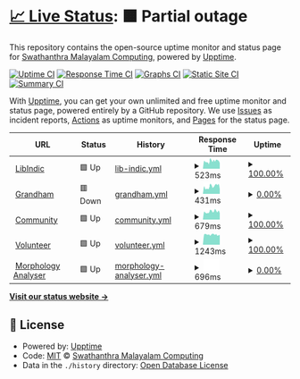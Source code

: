 # [📈 Live Status](https://smc.github.io/upt): <!--live status--> **🟧 Partial outage**

This repository contains the open-source uptime monitor and status page for [Swathanthra Malayalam Computing](http://smc.org.in), powered by [Upptime](https://github.com/upptime/upptime).

[![Uptime CI](https://github.com/smc/upt/workflows/Uptime%20CI/badge.svg)](https://github.com/smc/upt/actions?query=workflow%3A%22Uptime+CI%22)
[![Response Time CI](https://github.com/smc/upt/workflows/Response%20Time%20CI/badge.svg)](https://github.com/smc/upt/actions?query=workflow%3A%22Response+Time+CI%22)
[![Graphs CI](https://github.com/smc/upt/workflows/Graphs%20CI/badge.svg)](https://github.com/smc/upt/actions?query=workflow%3A%22Graphs+CI%22)
[![Static Site CI](https://github.com/smc/upt/workflows/Static%20Site%20CI/badge.svg)](https://github.com/smc/upt/actions?query=workflow%3A%22Static+Site+CI%22)
[![Summary CI](https://github.com/smc/upt/workflows/Summary%20CI/badge.svg)](https://github.com/smc/upt/actions?query=workflow%3A%22Summary+CI%22)

With [Upptime](https://upptime.js.org), you can get your own unlimited and free uptime monitor and status page, powered entirely by a GitHub repository. We use [Issues](https://github.com/smc/upt/issues) as incident reports, [Actions](https://github.com/smc/upt/actions) as uptime monitors, and [Pages](https://smc.github.io/upt) for the status page.

<!--start: status pages-->
<!-- This summary is generated by Upptime (https://github.com/upptime/upptime) -->
<!-- Do not edit this manually, your changes will be overwritten -->
<!-- prettier-ignore -->
| URL | Status | History | Response Time | Uptime |
| --- | ------ | ------- | ------------- | ------ |
| <img alt="" src="https://icons.duckduckgo.com/ip3/libindic.org.ico" height="13"> [LibIndic](https://libindic.org/) | 🟩 Up | [lib-indic.yml](https://github.com/smc/upt/commits/HEAD/history/lib-indic.yml) | <details><summary><img alt="Response time graph" src="./graphs/lib-indic/response-time-week.png" height="20"> 523ms</summary><br><a href="https://smc.github.io/upt/history/lib-indic"><img alt="Response time 523" src="https://img.shields.io/endpoint?url=https%3A%2F%2Fraw.githubusercontent.com%2Fsmc%2Fupt%2FHEAD%2Fapi%2Flib-indic%2Fresponse-time.json"></a><br><a href="https://smc.github.io/upt/history/lib-indic"><img alt="24-hour response time 477" src="https://img.shields.io/endpoint?url=https%3A%2F%2Fraw.githubusercontent.com%2Fsmc%2Fupt%2FHEAD%2Fapi%2Flib-indic%2Fresponse-time-day.json"></a><br><a href="https://smc.github.io/upt/history/lib-indic"><img alt="7-day response time 523" src="https://img.shields.io/endpoint?url=https%3A%2F%2Fraw.githubusercontent.com%2Fsmc%2Fupt%2FHEAD%2Fapi%2Flib-indic%2Fresponse-time-week.json"></a><br><a href="https://smc.github.io/upt/history/lib-indic"><img alt="30-day response time 523" src="https://img.shields.io/endpoint?url=https%3A%2F%2Fraw.githubusercontent.com%2Fsmc%2Fupt%2FHEAD%2Fapi%2Flib-indic%2Fresponse-time-month.json"></a><br><a href="https://smc.github.io/upt/history/lib-indic"><img alt="1-year response time 523" src="https://img.shields.io/endpoint?url=https%3A%2F%2Fraw.githubusercontent.com%2Fsmc%2Fupt%2FHEAD%2Fapi%2Flib-indic%2Fresponse-time-year.json"></a></details> | <details><summary><a href="https://smc.github.io/upt/history/lib-indic">100.00%</a></summary><a href="https://smc.github.io/upt/history/lib-indic"><img alt="All-time uptime 100.00%" src="https://img.shields.io/endpoint?url=https%3A%2F%2Fraw.githubusercontent.com%2Fsmc%2Fupt%2FHEAD%2Fapi%2Flib-indic%2Fuptime.json"></a><br><a href="https://smc.github.io/upt/history/lib-indic"><img alt="24-hour uptime 100.00%" src="https://img.shields.io/endpoint?url=https%3A%2F%2Fraw.githubusercontent.com%2Fsmc%2Fupt%2FHEAD%2Fapi%2Flib-indic%2Fuptime-day.json"></a><br><a href="https://smc.github.io/upt/history/lib-indic"><img alt="7-day uptime 100.00%" src="https://img.shields.io/endpoint?url=https%3A%2F%2Fraw.githubusercontent.com%2Fsmc%2Fupt%2FHEAD%2Fapi%2Flib-indic%2Fuptime-week.json"></a><br><a href="https://smc.github.io/upt/history/lib-indic"><img alt="30-day uptime 100.00%" src="https://img.shields.io/endpoint?url=https%3A%2F%2Fraw.githubusercontent.com%2Fsmc%2Fupt%2FHEAD%2Fapi%2Flib-indic%2Fuptime-month.json"></a><br><a href="https://smc.github.io/upt/history/lib-indic"><img alt="1-year uptime 100.00%" src="https://img.shields.io/endpoint?url=https%3A%2F%2Fraw.githubusercontent.com%2Fsmc%2Fupt%2FHEAD%2Fapi%2Flib-indic%2Fuptime-year.json"></a></details>
| <img alt="" src="https://icons.duckduckgo.com/ip3/grandham.in.ico" height="13"> [Grandham](https://grandham.in) | 🟥 Down | [grandham.yml](https://github.com/smc/upt/commits/HEAD/history/grandham.yml) | <details><summary><img alt="Response time graph" src="./graphs/grandham/response-time-week.png" height="20"> 431ms</summary><br><a href="https://smc.github.io/upt/history/grandham"><img alt="Response time 431" src="https://img.shields.io/endpoint?url=https%3A%2F%2Fraw.githubusercontent.com%2Fsmc%2Fupt%2FHEAD%2Fapi%2Fgrandham%2Fresponse-time.json"></a><br><a href="https://smc.github.io/upt/history/grandham"><img alt="24-hour response time 385" src="https://img.shields.io/endpoint?url=https%3A%2F%2Fraw.githubusercontent.com%2Fsmc%2Fupt%2FHEAD%2Fapi%2Fgrandham%2Fresponse-time-day.json"></a><br><a href="https://smc.github.io/upt/history/grandham"><img alt="7-day response time 431" src="https://img.shields.io/endpoint?url=https%3A%2F%2Fraw.githubusercontent.com%2Fsmc%2Fupt%2FHEAD%2Fapi%2Fgrandham%2Fresponse-time-week.json"></a><br><a href="https://smc.github.io/upt/history/grandham"><img alt="30-day response time 431" src="https://img.shields.io/endpoint?url=https%3A%2F%2Fraw.githubusercontent.com%2Fsmc%2Fupt%2FHEAD%2Fapi%2Fgrandham%2Fresponse-time-month.json"></a><br><a href="https://smc.github.io/upt/history/grandham"><img alt="1-year response time 431" src="https://img.shields.io/endpoint?url=https%3A%2F%2Fraw.githubusercontent.com%2Fsmc%2Fupt%2FHEAD%2Fapi%2Fgrandham%2Fresponse-time-year.json"></a></details> | <details><summary><a href="https://smc.github.io/upt/history/grandham">0.00%</a></summary><a href="https://smc.github.io/upt/history/grandham"><img alt="All-time uptime 0.00%" src="https://img.shields.io/endpoint?url=https%3A%2F%2Fraw.githubusercontent.com%2Fsmc%2Fupt%2FHEAD%2Fapi%2Fgrandham%2Fuptime.json"></a><br><a href="https://smc.github.io/upt/history/grandham"><img alt="24-hour uptime 0.00%" src="https://img.shields.io/endpoint?url=https%3A%2F%2Fraw.githubusercontent.com%2Fsmc%2Fupt%2FHEAD%2Fapi%2Fgrandham%2Fuptime-day.json"></a><br><a href="https://smc.github.io/upt/history/grandham"><img alt="7-day uptime 0.00%" src="https://img.shields.io/endpoint?url=https%3A%2F%2Fraw.githubusercontent.com%2Fsmc%2Fupt%2FHEAD%2Fapi%2Fgrandham%2Fuptime-week.json"></a><br><a href="https://smc.github.io/upt/history/grandham"><img alt="30-day uptime 0.00%" src="https://img.shields.io/endpoint?url=https%3A%2F%2Fraw.githubusercontent.com%2Fsmc%2Fupt%2FHEAD%2Fapi%2Fgrandham%2Fuptime-month.json"></a><br><a href="https://smc.github.io/upt/history/grandham"><img alt="1-year uptime 0.00%" src="https://img.shields.io/endpoint?url=https%3A%2F%2Fraw.githubusercontent.com%2Fsmc%2Fupt%2FHEAD%2Fapi%2Fgrandham%2Fuptime-year.json"></a></details>
| <img alt="" src="https://icons.duckduckgo.com/ip3/community.smc.org.in.ico" height="13"> [Community](https://community.smc.org.in) | 🟩 Up | [community.yml](https://github.com/smc/upt/commits/HEAD/history/community.yml) | <details><summary><img alt="Response time graph" src="./graphs/community/response-time-week.png" height="20"> 679ms</summary><br><a href="https://smc.github.io/upt/history/community"><img alt="Response time 679" src="https://img.shields.io/endpoint?url=https%3A%2F%2Fraw.githubusercontent.com%2Fsmc%2Fupt%2FHEAD%2Fapi%2Fcommunity%2Fresponse-time.json"></a><br><a href="https://smc.github.io/upt/history/community"><img alt="24-hour response time 629" src="https://img.shields.io/endpoint?url=https%3A%2F%2Fraw.githubusercontent.com%2Fsmc%2Fupt%2FHEAD%2Fapi%2Fcommunity%2Fresponse-time-day.json"></a><br><a href="https://smc.github.io/upt/history/community"><img alt="7-day response time 679" src="https://img.shields.io/endpoint?url=https%3A%2F%2Fraw.githubusercontent.com%2Fsmc%2Fupt%2FHEAD%2Fapi%2Fcommunity%2Fresponse-time-week.json"></a><br><a href="https://smc.github.io/upt/history/community"><img alt="30-day response time 679" src="https://img.shields.io/endpoint?url=https%3A%2F%2Fraw.githubusercontent.com%2Fsmc%2Fupt%2FHEAD%2Fapi%2Fcommunity%2Fresponse-time-month.json"></a><br><a href="https://smc.github.io/upt/history/community"><img alt="1-year response time 679" src="https://img.shields.io/endpoint?url=https%3A%2F%2Fraw.githubusercontent.com%2Fsmc%2Fupt%2FHEAD%2Fapi%2Fcommunity%2Fresponse-time-year.json"></a></details> | <details><summary><a href="https://smc.github.io/upt/history/community">100.00%</a></summary><a href="https://smc.github.io/upt/history/community"><img alt="All-time uptime 100.00%" src="https://img.shields.io/endpoint?url=https%3A%2F%2Fraw.githubusercontent.com%2Fsmc%2Fupt%2FHEAD%2Fapi%2Fcommunity%2Fuptime.json"></a><br><a href="https://smc.github.io/upt/history/community"><img alt="24-hour uptime 100.00%" src="https://img.shields.io/endpoint?url=https%3A%2F%2Fraw.githubusercontent.com%2Fsmc%2Fupt%2FHEAD%2Fapi%2Fcommunity%2Fuptime-day.json"></a><br><a href="https://smc.github.io/upt/history/community"><img alt="7-day uptime 100.00%" src="https://img.shields.io/endpoint?url=https%3A%2F%2Fraw.githubusercontent.com%2Fsmc%2Fupt%2FHEAD%2Fapi%2Fcommunity%2Fuptime-week.json"></a><br><a href="https://smc.github.io/upt/history/community"><img alt="30-day uptime 100.00%" src="https://img.shields.io/endpoint?url=https%3A%2F%2Fraw.githubusercontent.com%2Fsmc%2Fupt%2FHEAD%2Fapi%2Fcommunity%2Fuptime-month.json"></a><br><a href="https://smc.github.io/upt/history/community"><img alt="1-year uptime 100.00%" src="https://img.shields.io/endpoint?url=https%3A%2F%2Fraw.githubusercontent.com%2Fsmc%2Fupt%2FHEAD%2Fapi%2Fcommunity%2Fuptime-year.json"></a></details>
| <img alt="" src="https://icons.duckduckgo.com/ip3/volunteer.smc.org.in.ico" height="13"> [Volunteer](https://volunteer.smc.org.in) | 🟩 Up | [volunteer.yml](https://github.com/smc/upt/commits/HEAD/history/volunteer.yml) | <details><summary><img alt="Response time graph" src="./graphs/volunteer/response-time-week.png" height="20"> 1243ms</summary><br><a href="https://smc.github.io/upt/history/volunteer"><img alt="Response time 1243" src="https://img.shields.io/endpoint?url=https%3A%2F%2Fraw.githubusercontent.com%2Fsmc%2Fupt%2FHEAD%2Fapi%2Fvolunteer%2Fresponse-time.json"></a><br><a href="https://smc.github.io/upt/history/volunteer"><img alt="24-hour response time 1206" src="https://img.shields.io/endpoint?url=https%3A%2F%2Fraw.githubusercontent.com%2Fsmc%2Fupt%2FHEAD%2Fapi%2Fvolunteer%2Fresponse-time-day.json"></a><br><a href="https://smc.github.io/upt/history/volunteer"><img alt="7-day response time 1243" src="https://img.shields.io/endpoint?url=https%3A%2F%2Fraw.githubusercontent.com%2Fsmc%2Fupt%2FHEAD%2Fapi%2Fvolunteer%2Fresponse-time-week.json"></a><br><a href="https://smc.github.io/upt/history/volunteer"><img alt="30-day response time 1243" src="https://img.shields.io/endpoint?url=https%3A%2F%2Fraw.githubusercontent.com%2Fsmc%2Fupt%2FHEAD%2Fapi%2Fvolunteer%2Fresponse-time-month.json"></a><br><a href="https://smc.github.io/upt/history/volunteer"><img alt="1-year response time 1243" src="https://img.shields.io/endpoint?url=https%3A%2F%2Fraw.githubusercontent.com%2Fsmc%2Fupt%2FHEAD%2Fapi%2Fvolunteer%2Fresponse-time-year.json"></a></details> | <details><summary><a href="https://smc.github.io/upt/history/volunteer">100.00%</a></summary><a href="https://smc.github.io/upt/history/volunteer"><img alt="All-time uptime 100.00%" src="https://img.shields.io/endpoint?url=https%3A%2F%2Fraw.githubusercontent.com%2Fsmc%2Fupt%2FHEAD%2Fapi%2Fvolunteer%2Fuptime.json"></a><br><a href="https://smc.github.io/upt/history/volunteer"><img alt="24-hour uptime 100.00%" src="https://img.shields.io/endpoint?url=https%3A%2F%2Fraw.githubusercontent.com%2Fsmc%2Fupt%2FHEAD%2Fapi%2Fvolunteer%2Fuptime-day.json"></a><br><a href="https://smc.github.io/upt/history/volunteer"><img alt="7-day uptime 100.00%" src="https://img.shields.io/endpoint?url=https%3A%2F%2Fraw.githubusercontent.com%2Fsmc%2Fupt%2FHEAD%2Fapi%2Fvolunteer%2Fuptime-week.json"></a><br><a href="https://smc.github.io/upt/history/volunteer"><img alt="30-day uptime 100.00%" src="https://img.shields.io/endpoint?url=https%3A%2F%2Fraw.githubusercontent.com%2Fsmc%2Fupt%2FHEAD%2Fapi%2Fvolunteer%2Fuptime-month.json"></a><br><a href="https://smc.github.io/upt/history/volunteer"><img alt="1-year uptime 100.00%" src="https://img.shields.io/endpoint?url=https%3A%2F%2Fraw.githubusercontent.com%2Fsmc%2Fupt%2FHEAD%2Fapi%2Fvolunteer%2Fuptime-year.json"></a></details>
| <img alt="" src="https://icons.duckduckgo.com/ip3/morph.smc.org.in.ico" height="13"> [Morphology Analyser](https://morph.smc.org.in) | 🟩 Up | [morphology-analyser.yml](https://github.com/smc/upt/commits/HEAD/history/morphology-analyser.yml) | <details><summary><img alt="Response time graph" src="./graphs/morphology-analyser/response-time-week.png" height="20"> 696ms</summary><br><a href="https://smc.github.io/upt/history/morphology-analyser"><img alt="Response time 696" src="https://img.shields.io/endpoint?url=https%3A%2F%2Fraw.githubusercontent.com%2Fsmc%2Fupt%2FHEAD%2Fapi%2Fmorphology-analyser%2Fresponse-time.json"></a><br><a href="https://smc.github.io/upt/history/morphology-analyser"><img alt="24-hour response time 696" src="https://img.shields.io/endpoint?url=https%3A%2F%2Fraw.githubusercontent.com%2Fsmc%2Fupt%2FHEAD%2Fapi%2Fmorphology-analyser%2Fresponse-time-day.json"></a><br><a href="https://smc.github.io/upt/history/morphology-analyser"><img alt="7-day response time 696" src="https://img.shields.io/endpoint?url=https%3A%2F%2Fraw.githubusercontent.com%2Fsmc%2Fupt%2FHEAD%2Fapi%2Fmorphology-analyser%2Fresponse-time-week.json"></a><br><a href="https://smc.github.io/upt/history/morphology-analyser"><img alt="30-day response time 696" src="https://img.shields.io/endpoint?url=https%3A%2F%2Fraw.githubusercontent.com%2Fsmc%2Fupt%2FHEAD%2Fapi%2Fmorphology-analyser%2Fresponse-time-month.json"></a><br><a href="https://smc.github.io/upt/history/morphology-analyser"><img alt="1-year response time 696" src="https://img.shields.io/endpoint?url=https%3A%2F%2Fraw.githubusercontent.com%2Fsmc%2Fupt%2FHEAD%2Fapi%2Fmorphology-analyser%2Fresponse-time-year.json"></a></details> | <details><summary><a href="https://smc.github.io/upt/history/morphology-analyser">0.00%</a></summary><a href="https://smc.github.io/upt/history/morphology-analyser"><img alt="All-time uptime 0.00%" src="https://img.shields.io/endpoint?url=https%3A%2F%2Fraw.githubusercontent.com%2Fsmc%2Fupt%2FHEAD%2Fapi%2Fmorphology-analyser%2Fuptime.json"></a><br><a href="https://smc.github.io/upt/history/morphology-analyser"><img alt="24-hour uptime 0.01%" src="https://img.shields.io/endpoint?url=https%3A%2F%2Fraw.githubusercontent.com%2Fsmc%2Fupt%2FHEAD%2Fapi%2Fmorphology-analyser%2Fuptime-day.json"></a><br><a href="https://smc.github.io/upt/history/morphology-analyser"><img alt="7-day uptime 0.00%" src="https://img.shields.io/endpoint?url=https%3A%2F%2Fraw.githubusercontent.com%2Fsmc%2Fupt%2FHEAD%2Fapi%2Fmorphology-analyser%2Fuptime-week.json"></a><br><a href="https://smc.github.io/upt/history/morphology-analyser"><img alt="30-day uptime 0.00%" src="https://img.shields.io/endpoint?url=https%3A%2F%2Fraw.githubusercontent.com%2Fsmc%2Fupt%2FHEAD%2Fapi%2Fmorphology-analyser%2Fuptime-month.json"></a><br><a href="https://smc.github.io/upt/history/morphology-analyser"><img alt="1-year uptime 0.00%" src="https://img.shields.io/endpoint?url=https%3A%2F%2Fraw.githubusercontent.com%2Fsmc%2Fupt%2FHEAD%2Fapi%2Fmorphology-analyser%2Fuptime-year.json"></a></details>

<!--end: status pages-->

[**Visit our status website →**](https://smc.github.io/upt)

## 📄 License

- Powered by: [Upptime](https://github.com/upptime/upptime)
- Code: [MIT](./LICENSE) © [Swathanthra Malayalam Computing](http://smc.org.in)
- Data in the `./history` directory: [Open Database License](https://opendatacommons.org/licenses/odbl/1-0/)
